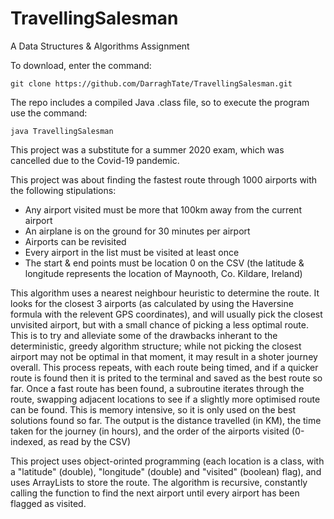 # TravellingSalesman
A Data Structures & Algorithms Assignment

To download, enter the command:

    git clone https://github.com/DarraghTate/TravellingSalesman.git
   
The repo includes a compiled Java .class file, so to execute the program use the command:

    java TravellingSalesman

This project was a substitute for a summer 2020 exam, which was cancelled due to the Covid-19 pandemic.

This project was about finding the fastest route through 1000 airports with the following stipulations:  
- Any airport visited must be more that 100km away from the current airport  
- An airplane is on the ground for 30 minutes per airport  
- Airports can be revisited  
- Every airport in the list must be visited at least once  
- The start & end points must be location 0 on the CSV (the latitude & longitude represents the location of Maynooth, Co. Kildare, Ireland)  
   
This algorithm uses a nearest neighbour heuristic to determine the route. It looks for the closest 3 airports (as calculated by using the Haversine formula with the relevent GPS coordinates), and will usually pick the closest unvisited airport, but with a small chance of picking a less optimal route. This is to try and alleviate some of the drawbacks inherant to the deterministic, greedy algorithm structure; while not picking the closest airport may not be optimal in that moment, it may result in a shoter journey overall.
This process repeats, with each route being timed, and if a quicker route is found then it is prited to the terminal and saved as the best route so far.
Once a fast route has been found, a subroutine iterates through the route, swapping adjacent locations to see if a slightly more optimised route can be found. This is memory intensive, so it is only used on the best solutions found so far.
The output is the distance travelled (in KM), the time taken for the journey (in hours), and the order of the airports visited (0-indexed, as read by the CSV)

This project uses object-orinted programming (each location is a class, with a "latitude" (double), "longitude" (double) and "visited" (boolean) flag), and uses ArrayLists to store the route. The algorithm is recursive, constantly calling the function to find the next airport until every airport has been flagged as visited.
